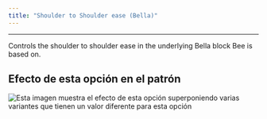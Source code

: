 ```yaml
---
title: "Shoulder to Shoulder ease (Bella)"
---
```


***

Controls the shoulder to shoulder ease in the underlying Bella block Bee is based on.

## Efecto de esta opción en el patrón

![Esta imagen muestra el efecto de esta opción superponiendo varias variantes que tienen un valor diferente para esta opción](bee_shouldertoshoulderease_sample.svg "Efecto de esta opción en el patrón")
